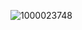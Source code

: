 ![1000023748](https://github.com/607mark/get_next_line/assets/40577872/417a0c9d-e963-4385-a149-a62ba98b78f5)
